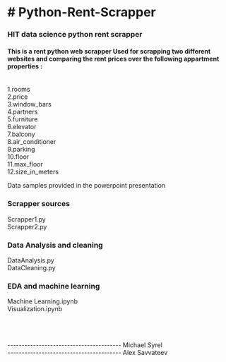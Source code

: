 <h1># Python-Rent-Scrapper</h1>

<h3>HIT data science python rent scrapper</h3>


<h4>This is a rent python web scrapper 
Used for scrapping two different websites and comparing the rent prices over the following appartment properties : </h4>

<br>1.rooms
<br>2.price
<br>3.window_bars
<br>4.partners
<br>5.furniture
<br>6.elevator
<br>7.balcony
<br>8.air_conditioner
<br>9.parking
<br>10.floor
<br>11.max_floor
<br>12.size_in_meters

Data samples provided in the powerpoint presentation

<h3>Scrapper sources</h3>
Scrapper1.py<br>
Scrapper2.py

<h3>Data Analysis and cleaning</h3>
DataAnalysis.py<br>
DataCleaning.py

<h3>EDA and machine learning</h3>
Machine Learning.ipynb<br>
Visualization.ipynb


<br><br><br>
---------------------------------------- Michael Syrel<br>
---------------------------------------- Alex Savvateev
